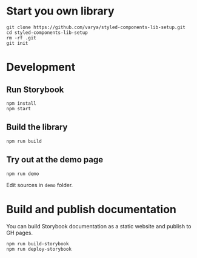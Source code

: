 # Start you own library

```
git clone https://github.com/varya/styled-components-lib-setup.git
cd styled-components-lib-setup
rm -rf .git
git init
```


# Development
## Run Storybook

```
npm install
npm start
```

##  Build the library

```
npm run build
```

## Try out at the demo page

```
npm run demo
```

Edit sources in `demo` folder.


# Build and publish documentation

You can build Storybook documentation as a static website and publish to GH pages.

```
npm run build-storybook
npm run deploy-storybook
```

